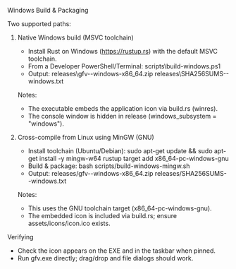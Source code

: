 Windows Build & Packaging

Two supported paths:

1) Native Windows build (MSVC toolchain)
   - Install Rust on Windows (https://rustup.rs) with the default MSVC toolchain.
   - From a Developer PowerShell/Terminal:
       scripts\build-windows.ps1
   - Output:
       releases\gfv-<version>-windows-x86_64.zip
       releases\SHA256SUMS-<version>-windows.txt

   Notes:
   - The executable embeds the application icon via build.rs (winres).
   - The console window is hidden in release (windows_subsystem = "windows").

2) Cross-compile from Linux using MinGW (GNU)
   - Install toolchain (Ubuntu/Debian):
       sudo apt-get update && sudo apt-get install -y mingw-w64
       rustup target add x86_64-pc-windows-gnu
   - Build & package:
       bash scripts/build-windows-mingw.sh
   - Output:
       releases/gfv-<version>-windows-x86_64.zip
       releases/SHA256SUMS-<version>-windows.txt

   Notes:
   - This uses the GNU toolchain target (x86_64-pc-windows-gnu).
   - The embedded icon is included via build.rs; ensure assets/icons/icon.ico exists.

Verifying
 - Check the icon appears on the EXE and in the taskbar when pinned.
 - Run gfv.exe directly; drag/drop and file dialogs should work.

